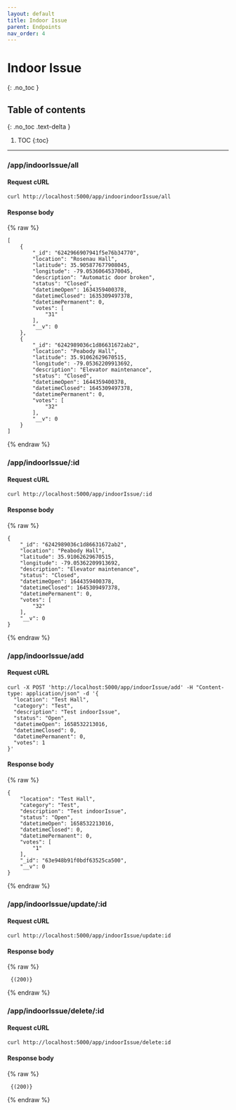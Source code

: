 ```yaml
---
layout: default
title: Indoor Issue
parent: Endpoints
nav_order: 4
---
```


# Indoor Issue
{: .no_toc }

## Table of contents
{: .no_toc .text-delta }

1. TOC
{:toc}

---

### /app/indoorIssue/all
#### Request cURL
```
curl http://localhost:5000/app/indoorindoorIssue/all
```

#### Response body
{% raw %}
```
[
    {
        "_id": "6242966907941f5e76b34770",
        "location": "Rosenau Hall",
        "latitude": 35.905877677908045,
        "longitude": -79.05360645370045,
        "description": "Automatic door broken",
        "status": "Closed",
        "datetimeOpen": 1634359400378,
        "datetimeClosed": 1635309497378,
        "datetimePermanent": 0,
        "votes": [
            "31"
        ],
        "__v": 0
    },
    {
        "_id": "6242989036c1d86631672ab2",
        "location": "Peabody Hall",
        "latitude": 35.91062629670515,
        "longitude": -79.05362209913692,
        "description": "Elevator maintenance",
        "status": "Closed",
        "datetimeOpen": 1644359400378,
        "datetimeClosed": 1645309497378,
        "datetimePermanent": 0,
        "votes": [
            "32"
        ],
        "__v": 0
    }
]
```
{% endraw %}


### /app/indoorIssue/:id
#### Request cURL

```
curl http://localhost:5000/app/indoorIssue/:id
```

#### Response body
{% raw %}
```
{
    "_id": "6242989036c1d86631672ab2",
    "location": "Peabody Hall",
    "latitude": 35.91062629670515,
    "longitude": -79.05362209913692,
    "description": "Elevator maintenance",
    "status": "Closed",
    "datetimeOpen": 1644359400378,
    "datetimeClosed": 1645309497378,
    "datetimePermanent": 0,
    "votes": [
        "32"
    ],
    "__v": 0
}
```
{% endraw %}


### /app/indoorIssue/add
#### Request cURL
```
curl -X POST 'http://localhost:5000/app/indoorIssue/add' -H "Content-type: application/json" -d '{
  "location": "Test Hall",
  "category": "Test",
  "description": "Test indoorIssue",
  "status": "Open",
  "datetimeOpen": 1658532213016,
  "datetimeClosed": 0,
  "datetimePermanent": 0,
  "votes": 1
}'
```

#### Response body
{% raw %}
```
{
    "location": "Test Hall",
    "category": "Test",
    "description": "Test indoorIssue",
    "status": "Open",
    "datetimeOpen": 1658532213016,
    "datetimeClosed": 0,
    "datetimePermanent": 0,
    "votes": [
        "1"
    ],
    "_id": "63e948b91f0bdf63525ca500",
    "__v": 0
}
```
{% endraw %}


### /app/indoorIssue/update/:id
#### Request cURL
```
curl http://localhost:5000/app/indoorIssue/update:id
```

#### Response body
{% raw %}
```
 {(200)}
```
{% endraw %}


### /app/indoorIssue/delete/:id
#### Request cURL
```
curl http://localhost:5000/app/indoorIssue/delete:id
```

#### Response body
{% raw %}
```
 {(200)}
```
{% endraw %}